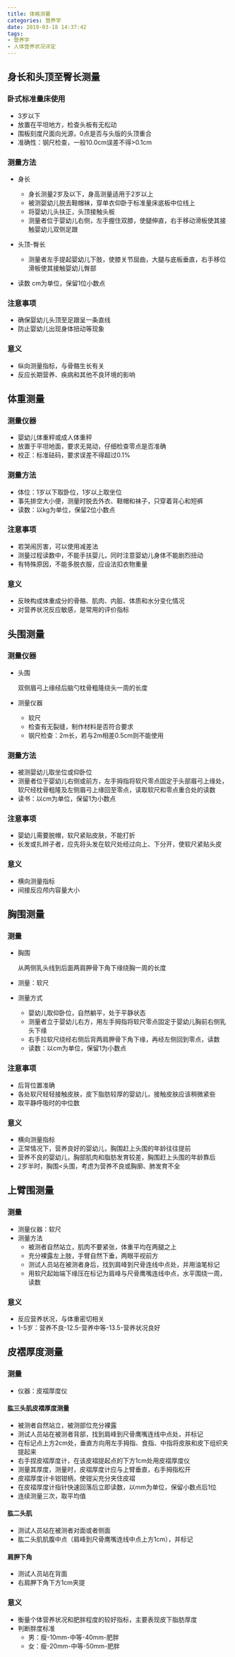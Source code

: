 ```yaml
---
title: 体格测量
categories: 营养学
date: 2019-03-18 14:37:42
tags:
- 营养学
- 人体营养状况评定
---
```


## 身长和头顶至臀长测量

### 卧式标准量床使用
- 3岁以下
- 放置在平坦地方，检查头板有无松动
- 围板刻度尺面向光源，0点是否与头版的头顶重合
- 准确性：钢尺检查，一般10.0cm误差不得>0.1cm

### 测量方法
- 身长
    - 身长测量2岁及以下，身高测量适用于2岁以上
    - 被测婴幼儿脱去鞋帽袜，穿单衣仰卧于标准量床底板中位线上
    - 将婴幼儿头扶正，头顶接触头板
    - 测量者位于婴幼儿右侧，左手握住双膝，使腿伸直，右手移动滑板使其接触婴幼儿双侧足跟

- 头顶-臀长
    - 测量者左手提起婴幼儿下肢，使膝关节屈曲，大腿与底板垂直，右手移位滑板使其接触婴幼儿臀部
- 读数
    cm为单位，保留1位小数点

### 注意事项
- 确保婴幼儿头顶至足跟呈一条直线
- 防止婴幼儿出现身体扭动等现象

### 意义
- 纵向测量指标，与骨骼生长有关
- 反应长期营养、疾病和其他不良环境的影响

## 体重测量

### 测量仪器
- 婴幼儿体重秤或成人体重秤
- 放置于平坦地面，要求无晃动，仔细检查零点是否准确
- 校正：标准砝码，要求误差不得超过0.1%

### 测量方法
- 体位：1岁以下取卧位，1岁以上取坐位
- 事先排空大小便，测量时脱去外衣、鞋帽和袜子，只穿着背心和短裤
- 读数：以kg为单位，保留2位小数点

### 注意事项
- 若哭闹厉害，可以使用减差法
- 测量过程读数中，不能手扶婴儿，同时注意婴幼儿身体不能剧烈扭动
- 有特殊原因，不能多脱衣服，应设法扣衣物重量

### 意义
- 反映构成体重成分的骨骼、肌肉、内脏、体质和水分变化情况
- 对营养状况反应敏感，是常用的评价指标

## 头围测量

### 测量仪器
- 头围

    双侧眉弓上缘经后脑勺枕骨粗隆绕头一周的长度

- 测量仪器
    - 软尺
    - 检查有无裂缝，制作材料是否符合要求
    - 钢尺检查：2m长，若与2m相差0.5cm则不能使用

### 测量方法
- 被测婴幼儿取坐位或仰卧位
- 测量者位于婴幼儿右侧或前方，左手拇指将软尺零点固定于头部眉弓上缘处，软尺经枕骨粗隆及左侧眉弓上缘回至零点，读取软尺和零点重合处的读数
- 读书：以cm为单位，保留1为小数点

### 注意事项
- 婴幼儿需要脱帽，软尺紧贴皮肤，不能打折
- 长发或扎辫子者，应先将头发在软尺处经过向上、下分开，使软尺紧贴头皮

### 意义
- 横向测量指标
- 间接反应颅内容量大小


## 胸围测量

### 测量
- 胸围

    从两侧乳头线到后面两肩胛骨下角下缘绕胸一周的长度

- 测量：软尺
- 测量方式
    - 婴幼儿取仰卧位，自然躺平，处于平静状态
    - 测量者立于婴幼儿右方，用左手拇指将软尺零点固定于婴幼儿胸前右侧乳头下缘
    - 右手拉软尺绕经右侧后背两肩胛骨下角下缘，再经左侧回到零点，读数
    - 读数：以cm为单位，保留1为小数点

### 注意事项
- 后背位置准确
- 各处软尺轻轻接触皮肤，皮下脂肪较厚的婴幼儿，接触皮肤应该稍微紧些
- 取平静呼吸时的中位数

### 意义
- 横向测量指标
- 正常情况下，营养良好的婴幼儿，胸围赶上头围的年龄往往提前
- 营养不良的婴幼儿，胸部肌肉和脂肪发育较差，胸围赶上头围的年龄靠后
- 2岁半时，胸围<头围，考虑为营养不良或胸廓、肺发育不全

## 上臂围测量

### 测量
- 测量仪器：软尺
- 测量方法
    - 被测者自然站立，肌肉不要紧张，体重平均在两腿之上
    - 充分裸露左上肢，手臂自然下垂，两眼平视前方
    - 测试人员站在被测者身后，找到肩峰到尺骨连线中点处，并用油笔标记
    - 用软尺起始端下缘压在标记为肩峰与尺骨鹰嘴连线中点，水平围绕一周，读数

### 意义
- 反应营养状况，与体重密切相关
- 1-5岁：营养不良-12.5-营养中等-13.5-营养状况良好

## 皮褶厚度测量

### 测量
- 仪器：皮褶厚度仪
#### 肱三头肌皮褶厚度测量
- 被测者自然站立，被测部位充分裸露
- 测试人员站在被测者背部，找到肩峰到尺骨鹰嘴连线中点处，并标记
- 在标记点上方2cm处，垂直方向用左手拇指、食指、中指将皮肤和皮下组织夹提起来
- 右手捏皮褶厚度计，在该皮褶提起点的下方1cm处用皮褶厚度仪
- 测量其厚度，测量时，皮褶厚度计应与上臂垂直，右手拇指松开
- 皮褶厚度计卡钳钳柄，使钳尖充分夹住皮褶
- 在皮褶厚度计指针快速回落后立即读数，以mm为单位，保留小数点后1位
- 连续测量三次，取平均值

#### 肱二头肌
- 测试人员站在被测者对面或者侧面
- 肱二头肌肌腹中点（肩峰到尺骨鹰嘴连线中点上方1cm），并标记

#### 肩胛下角
- 测试人员站在背面
- 右肩胛下角下方1cm夹提

### 意义
- 衡量个体营养状况和肥胖程度的较好指标，主要表现皮下脂肪厚度
- 判断胖度标准
    - 男：瘦-10mm-中等-40mm-肥胖
    - 女：瘦-20mm-中等-50mm-肥胖
